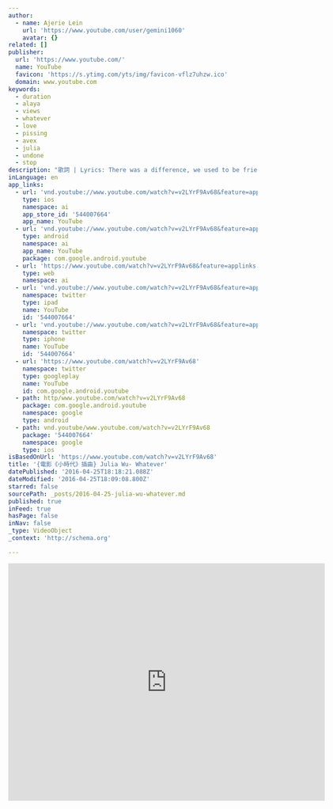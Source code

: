 ```yaml
---
author:
  - name: Ajerie Lein
    url: 'https://www.youtube.com/user/gemini1060'
    avatar: {}
related: []
publisher:
  url: 'https://www.youtube.com/'
  name: YouTube
  favicon: 'https://s.ytimg.com/yts/img/favicon-vflz7uhzw.ico'
  domain: www.youtube.com
keywords:
  - duration
  - alaya
  - views
  - whatever
  - love
  - pissing
  - avex
  - julia
  - undone
  - stop
description: "歌詞 | Lyrics: There was a difference, we used to be friends All the illusions are gone I know the difference,I made it different I decided that we were through Loving you,is not the easiest thing to do While I do,I don't mean to be difficult on you but it's"
inLanguage: en
app_links:
  - url: 'vnd.youtube://www.youtube.com/watch?v=v2LYrF9Av68&feature=applinks'
    type: ios
    namespace: ai
    app_store_id: '544007664'
    app_name: YouTube
  - url: 'vnd.youtube://www.youtube.com/watch?v=v2LYrF9Av68&feature=applinks'
    type: android
    namespace: ai
    app_name: YouTube
    package: com.google.android.youtube
  - url: 'https://www.youtube.com/watch?v=v2LYrF9Av68&feature=applinks'
    type: web
    namespace: ai
  - url: 'vnd.youtube://www.youtube.com/watch?v=v2LYrF9Av68&feature=applinks'
    namespace: twitter
    type: ipad
    name: YouTube
    id: '544007664'
  - url: 'vnd.youtube://www.youtube.com/watch?v=v2LYrF9Av68&feature=applinks'
    namespace: twitter
    type: iphone
    name: YouTube
    id: '544007664'
  - url: 'https://www.youtube.com/watch?v=v2LYrF9Av68'
    namespace: twitter
    type: googleplay
    name: YouTube
    id: com.google.android.youtube
  - path: http/www.youtube.com/watch?v=v2LYrF9Av68
    package: com.google.android.youtube
    namespace: google
    type: android
  - path: vnd.youtube/www.youtube.com/watch?v=v2LYrF9Av68
    package: '544007664'
    namespace: google
    type: ios
isBasedOnUrl: 'https://www.youtube.com/watch?v=v2LYrF9Av68'
title: '{電影《小時代》插曲} Julia Wu- Whatever'
datePublished: '2016-04-25T18:18:21.088Z'
dateModified: '2016-04-25T18:09:08.800Z'
starred: false
sourcePath: _posts/2016-04-25-julia-wu-whatever.md
published: true
inFeed: true
hasPage: false
inNav: false
_type: VideoObject
_context: 'http://schema.org'

---
```

<iframe src="https://cdn.embedly.com/widgets/media.html?src=https%3A%2F%2Fwww.youtube.com%2Fembed%2Fv2LYrF9Av68%3Ffeature%3Doembed&amp;url=https%3A%2F%2Fwww.youtube.com%2Fwatch%3Fv%3Dv2LYrF9Av68&amp;image=https%3A%2F%2Fi.ytimg.com%2Fvi%2Fv2LYrF9Av68%2Fhqdefault.jpg&amp;key=b7d04c9b404c499eba89ee7072e1c4f7&amp;type=text%2Fhtml&amp;schema=youtube" width="640" height="480" scrolling="no" frameborder="0" allowfullscreen="" style=""></iframe>